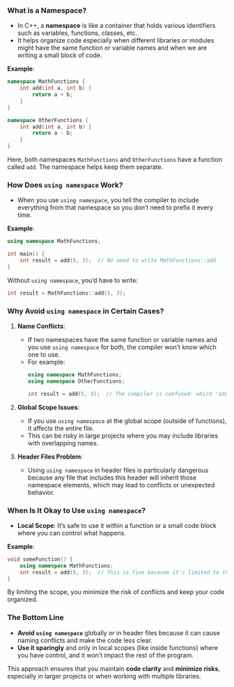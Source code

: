 ### What is a Namespace?
- In C++, a **namespace** is like a container that holds various identifiers such as variables, functions, classes, etc.
- It helps organize code especially when different libraries or modules might have the same function or variable names and when we are writing a small block of code.

**Example**:
```cpp
namespace MathFunctions {
    int add(int a, int b) {
        return a + b;
    }
}

namespace OtherFunctions {
    int add(int a, int b) {
        return a - b;
    }
}
```
Here, both namespaces `MathFunctions` and `OtherFunctions` have a function called `add`. The namespace helps keep them separate.

### How Does `using namespace` Work?
- When you use `using namespace`, you tell the compiler to include everything from that namespace so you don’t need to prefix it every time.
  
**Example**:
```cpp
using namespace MathFunctions;

int main() {
    int result = add(5, 3);  // No need to write MathFunctions::add
}
```
Without `using namespace`, you’d have to write:
```cpp
int result = MathFunctions::add(5, 3);
```

### Why Avoid `using namespace` in Certain Cases?
1. **Name Conflicts**:
   - If two namespaces have the same function or variable names and you use `using namespace` for both, the compiler won’t know which one to use.
   - For example:
     ```cpp
     using namespace MathFunctions;
     using namespace OtherFunctions;

     int result = add(5, 3);  // The compiler is confused: which 'add' should it use?
     ```
2. **Global Scope Issues**:
   - If you use `using namespace` at the global scope (outside of functions), it affects the entire file.
   - This can be risky in large projects where you may include libraries with overlapping names.

3. **Header Files Problem**:
   - Using `using namespace` in header files is particularly dangerous because any file that includes this header will inherit those namespace elements, which may lead to conflicts or unexpected behavior.

### When Is It Okay to Use `using namespace`?
- **Local Scope**: It’s safe to use it within a function or a small code block where you can control what happens.
  
**Example**:
```cpp
void someFunction() {
    using namespace MathFunctions;
    int result = add(5, 3);  // This is fine because it's limited to this function
}
```
By limiting the scope, you minimize the risk of conflicts and keep your code organized.

### The Bottom Line
- **Avoid `using namespace`** globally or in header files because it can cause naming conflicts and make the code less clear.
- **Use it sparingly** and only in local scopes (like inside functions) where you have control, and it won’t impact the rest of the program.

This approach ensures that you maintain **code clarity** and **minimize risks**, especially in larger projects or when working with multiple libraries.
